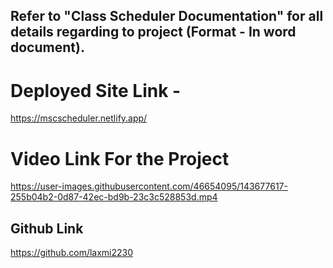 ## Refer to "Class Scheduler Documentation" for all details regarding to project (Format - In word document).

# Deployed Site Link - 
https://mscscheduler.netlify.app/


# Video Link For the Project
https://user-images.githubusercontent.com/46654095/143677617-255b04b2-0d87-42ec-bd9b-23c3c528853d.mp4

## Github Link 
https://github.com/laxmi2230





